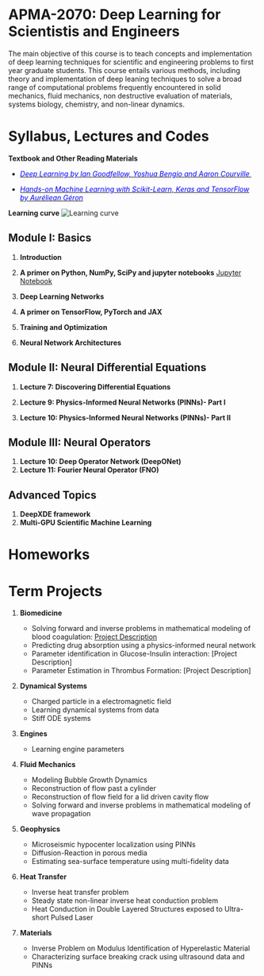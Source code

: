 # APMA-2070: Deep Learning for Scientistis and Engineers

The main objective of this course is to teach concepts and implementation of deep learning techniques for scientific and engineering problems to first year graduate students. This course entails various methods, including theory and implementation of deep leaning techniques to solve a broad range of computational problems frequently encountered in solid mechanics, fluid mechanics, non destructive evaluation of materials, systems biology, chemistry, and non-linear dynamics.



# Syllabus, Lectures and Codes 


**Textbook and Other Reading Materials** 

* [<span style="color:blue"> <em>Deep Learning by Ian Goodfellow, Yoshua Bengio and Aaron Courville </em> </span>](https://www.deeplearningbook.org)

* [<span style="color:blue"> <em>Hands-on Machine Learning with Scikit-Learn, Keras and TensorFlow by Auréliean Géron</em> </span>](https://www.amazon.com/Hands-Machine-Learning-Scikit-Learn-TensorFlow/dp/1492032646)

**Learning curve**
![Learning curve](images/learning_curve) 


  



## Module I: Basics 

1. **Introduction** 
   
2. **A primer on Python, NumPy, SciPy and jupyter notebooks** [Jupyter Notebook](https://github.com/raj-brown/APMA2070/blob/main/Lecture_1_Notebook/python_primer.ipynb)    
   
3. **Deep Learning Networks** 

4. **A primer on TensorFlow, PyTorch and JAX**  
   
5. **Training and Optimization** 
   
6. **Neural Network Architectures** 
   

## Module II: Neural Differential Equations

1. **Lecture 7: Discovering Differential Equations**

2. **Lecture 9: Physics-Informed Neural Networks (PINNs)- Part I**

3. **Lecture 10: Physics-Informed Neural Networks (PINNs)- Part II**



## Module III: Neural Operators

1. **Lecture 10: Deep Operator Network (DeepONet)**
2. **Lecture 11: Fourier Neural Operator (FNO)**

## Advanced Topics

1. **DeepXDE framework**
2. **Multi-GPU Scientific Machine Learning** 



# Homeworks



# Term Projects

1. **Biomedicine**
   * Solving forward and inverse problems in mathematical modeling of blood coagulation: [Project Description](Projects/Projects1/blood_coagulation.pdf)  
   * Predicting drug absorption using a physics-informed neural network
   * Parameter identification in Glucose-Insulin interaction: [Project Description]
   * Parameter Estimation in Thrombus Formation: [Project Description]

2. **Dynamical Systems**
   * Charged particle in a electromagnetic field 
   * Learning dynamical systems from data
   * Stiff ODE systems

3. **Engines**
   * Learning engine parameters

4. **Fluid Mechanics**
   * Modeling Bubble Growth Dynamics
   * Reconstruction of flow past a cylinder
   * Reconstruction of flow field for a lid driven cavity flow
   * Solving forward and inverse problems in mathematical modeling of wave propagation

5. **Geophysics**
   * Microseismic hypocenter localization using PINNs
   * Diffusion-Reaction in porous media
   * Estimating sea-surface temperature using multi-fidelity data

6. **Heat Transfer**
   * Inverse heat transfer problem
   * Steady state non-linear inverse heat conduction problem
   * Heat Conduction in Double Layered Structures exposed to Ultra-short Pulsed Laser

7. **Materials**
   * Inverse Problem on Modulus Identification of Hyperelastic Material
   * Characterizing surface breaking crack using ultrasound data and PINNs

